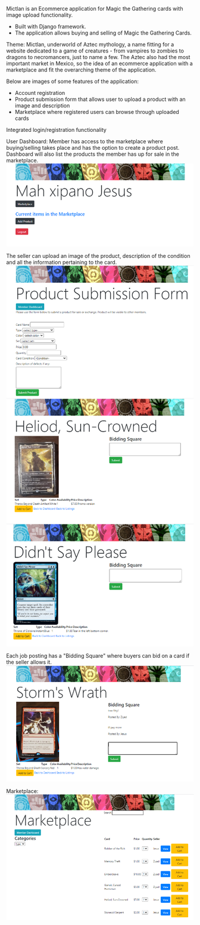 Mictlan is an Ecommerce application for Magic the Gathering cards with image upload functionality. 
- Built with Django framework.
- The application allows buying and selling of Magic the Gathering Cards. 
 

Theme:
Mictlan, underworld of Aztec mythology, a name fitting for a website dedicated to a game of creatures - 
from vampires to zombies to dragons to necromancers, just to name a few. The Aztec also
had the most important market in Mexico, so the idea of an ecommerce application with a marketplace 
and fit the overarching theme of the application. 


Below are images of some features of the application: 
- Account registration
- Product submission form that allows user to upload a product with an image and description
- Marketplace where registered users can browse through uploaded cards


Integrated login/registration functionality



User Dashboard: Member has access to the marketplace where buying/selling takes place 
and has the option to create a product post. Dashboard will also list the products the member
has up for sale in the marketplace.
![ScreenShot](./Project_Images/dashboard.PNG)


The seller can upload an image of the product, description of the condition and all the information
pertaining to the card. 
![ScreenShot](./Project_Images/product_submission.PNG)
![ScreenShot](./Project_Images/posting_2.PNG)
![ScreenShot](./Project_Images/posting_1.PNG)


Each job posting has a "Bidding Square" where buyers can bid on a card if the seller allows it.
![ScreenShot](./Project_Images/bidding_square.PNG)


Marketplace:
![ScreenShot](./Project_Images/marketplace.PNG)

